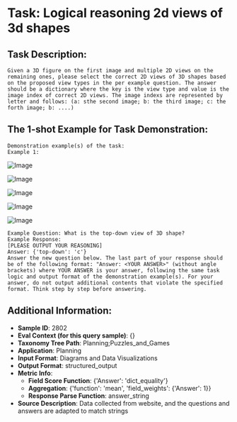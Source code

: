 # Task: Logical reasoning 2d views of 3d shapes

## Task Description:

```
Given a 3D figure on the first image and multiple 2D views on the remaining ones, please select the correct 2D views of 3D shapes based on the proposed view types in the per example question. The answer should be a dictionary where the key is the view type and value is the image index of correct 2D views. The image indexs are represented by letter and follows: (a: sthe second image; b: the third image; c: the forth image; b: ....)
```

## The 1-shot Example for Task Demonstration:

```
Demonstration example(s) of the task:
Example 1:
```

![Image](web-1.png)

![Image](web-1-2.png)

![Image](web-1-3.png)

![Image](web-1-4.png)

![Image](web-1-5.png)

```
Example Question: What is the top-down view of 3D shape?
Example Response:
[PLEASE OUTPUT YOUR REASONING]
Answer: {'top-down': 'c'}
Answer the new question below. The last part of your response should be of the following format: "Answer: <YOUR ANSWER>" (without angle brackets) where YOUR ANSWER is your answer, following the same task logic and output format of the demonstration example(s). For your answer, do not output additional contents that violate the specified format. Think step by step before answering.
```

## Additional Information:

- **Sample ID**: 2802
- **Eval Context (for this query sample)**: {}
- **Taxonomy Tree Path**: Planning;Puzzles_and_Games
- **Application**: Planning
- **Input Format**: Diagrams and Data Visualizations
- **Output Format**: structured_output
- **Metric Info**:
  - **Field Score Function**: {'Answer': 'dict_equality'}
  - **Aggregation**: {'function': 'mean', 'field_weights': {'Answer': 1}}
  - **Response Parse Function**: answer_string
- **Source Description**: Data collected from website, and the questions and answers are adapted to match strings
